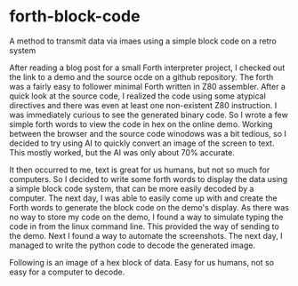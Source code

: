 # forth-block-code
A method to transmit data via imaes using a simple block code on a retro system

After reading a blog post for a small Forth interpreter project, I checked out the link to a demo and the source ocde on a github repository.  The forth was a fairly easy to follower minimal Forth written in Z80 assembler.  After a quick look at the source code, I realized the code using some atypical directives and there was even at least one non-existent Z80 instruction.  I was immediately curious to see the generated binary code.  So I wrote a few simple forth words to view the code in hex on the online demo.  Working between the browser and the source code winodows was a bit tedious, so I decided to try using AI to quickly convert an image of the screen to text.  This mostly worked, but the AI was only about 70% accurate.

It then occurred to me, text is great for us humans, but not so much for computers.  So I decided to write some forth words to display the data using a simple block code system, that can be more easily decoded by a computer.  The next day, I was able to easily come up with and create the Forth words to generate the block code on the demo's display.  As there was no way to store my code on the demo, I found a way to simulate typing the code in from the linux command line.  This provided the way of sending to the demo.  Next I found a way to automate the screenshots.  The next day, I managed to write the python code to decode the generated image.

Following is an image of a hex block of data.  Easy for us humans, not so easy for a computer to decode.

<image>


